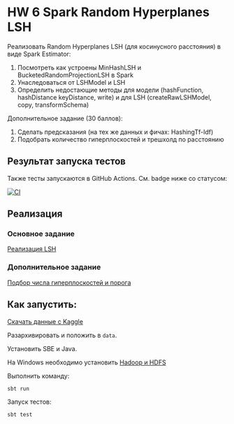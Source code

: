 # HW 6 Spark Random Hyperplanes LSH

Реализовать Random Hyperplanes LSH (для косинусного расстояния) в виде Spark Estimator:

1. Посмотреть как устроены MinHashLSH и BucketedRandomProjectionLSH в Spark
2. Унаследоваться от LSHModel и LSH
3. Определить недостающие методы для модели (hashFunction, hashDistance keyDistance, write) и для LSH (createRawLSHModel, copy, transformSchema)

Дополнительное задание (30 баллов):

1. Сделать предсказания (на тех же данных и фичах: HashingTf-Idf)
2. Подобрать количество гиперплоскостей и трешхолд по расстоянию

## Результат запуска тестов

Также тесты запускаются в GitHub Actions. См. badge ниже со статусом:

[![CI](https://github.com/KernelA/made-bd-hw6/actions/workflows/test.yaml/badge.svg)](https://github.com/KernelA/made-bd-hw6/actions/workflows/test.yaml)

## Реализация

### Основное задание

[Реализация LSH](src/main/scala/org/apache/spark/ml/made/CosineRandomHyperplanesLSH.scala)

### Дополнительное задание

[Подбор числа гиперплоскостей и порога](report/main.log)

## Как запустить:

[Скачать данные c Kaggle](https://www.kaggle.com/andrewmvd/trip-advisor-hotel-reviews)

Разархивировать и положить в `data`.

Установить SBЕ и Java.

На Windows необходимо установить [Hadoop и HDFS](https://towardsdatascience.com/installing-hadoop-3-2-1-single-node-cluster-on-windows-10-ac258dd48aef)

Выполнить команду:
```
sbt run
```

Запуск тестов:
```
sbt test
```
